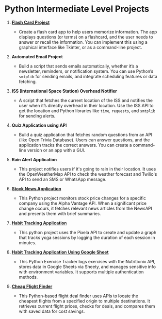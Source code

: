 
# Python Intermediate Level Projects

1. [**Flash Card Project**](https://github.com/nikitasavaliya87/Python/tree/1f865a1b0c13b806666de99f7038b7810eeb9e63/Flash%20Card)
   - Create a flash card app to help users memorize information. The app displays questions (or terms) on a flashcard, and the user needs to answer or recall the information. You can implement this using a graphical interface like Tkinter, or as a command-line project.
   
2. **Automated Email Project**
   - Build a script that sends emails automatically, whether it’s a newsletter, reminders, or notification system. You can use Python’s `smtplib` for sending emails, and integrate scheduling features or data fetching.

3. **ISS (International Space Station) Overhead Notifier**
   - A script that fetches the current location of the ISS and notifies the user when it’s directly overhead in their location. Use the ISS API to get the location and Python libraries like `time`, `requests`, and `smtplib` for sending alerts.

4. **Quiz Application using API**
   - Build a quiz application that fetches random questions from an API (like Open Trivia Database). Users can answer questions, and the application tracks the correct answers. You can create a command-line version or an app with a GUI.

5. **Rain Alert Application**
   - This project notifies users if it's going to rain in their location. It uses the OpenWeatherMap API to check the weather forecast and Twilio's API to send an SMS or WhatsApp message.

6. [**Stock News Application**](https://github.com/nikitasavaliya87/Python/tree/0d7a17ff069c70b0af06fc6b9fe04a7ea25fec21/Stock%20News%20Application)
   - This Python project monitors stock price changes for a specific company  using the Alpha Vantage API. When a significant price change occurs, it fetches relevant news articles from the NewsAPI and presents them with brief summaries.

7. [**Habit Tracking Application**](https://github.com/nikitasavaliya87/Python/tree/92bae381748b21c98e5c0329406dfd7d74173b74/Habit%20tracker%20Application)
   - This python project uses the Pixela API to create and update a graph that tracks yoga sessions by logging the duration of each session in minutes.

8. [**Habit Tracking Application Using Google Sheet**](https://github.com/nikitasavaliya87/Python/tree/3404a2b2b047279c739ece39f49e86b0fbce037c/Habit%20Tracker%20Using%20GoogleSheet)
   - This Python Exercise Tracker logs exercises with the Nutritionix API, stores data in Google Sheets via Sheety, and manages sensitive info with environment variables. It supports multiple authentication methods.

9. [**Cheap Flight Finder**](https://github.com/nikitasavaliya87/Python/tree/4c5da582f98c74bcbcf13b68c21f72ad977594af/Cheap%20Flight%20Finder)
   - This Python-based flight deal finder uses APIs to locate the cheapest flights from a specified origin to multiple destinations. It retrieves current flight prices, checks for deals, and compares them with saved data for cost savings.